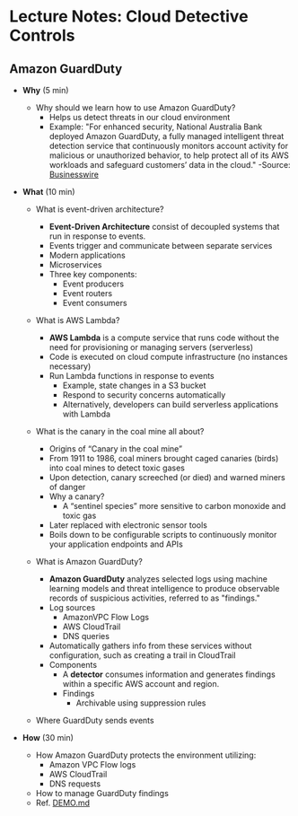 # Lecture Notes: Cloud Detective Controls

## Amazon GuardDuty

- **Why** (5 min)
  - Why should we learn how to use Amazon GuardDuty?
    - Helps us detect threats in our cloud environment
    - Example: "For enhanced security, National Australia Bank deployed Amazon GuardDuty, a fully managed intelligent threat detection service that continuously monitors account activity for malicious or unauthorized behavior, to help protect all of its AWS workloads and safeguard customers’ data in the cloud." -Source: [Businesswire](https://www.businesswire.com/news/home/20181129005084/en/National-Australia-Bank-Selects-AWS-as-its-Long-Term-Strategic-Cloud-Provider)

- **What** (10 min)
  - What is event-driven architecture?
    - **Event-Driven Architecture** consist of decoupled systems that run in response to events.
    - Events trigger and communicate between separate services
    - Modern applications
    - Microservices
    - Three key components:
      - Event producers
      - Event routers
      - Event consumers

  - What is AWS Lambda?
    - **AWS Lambda** is a compute service that runs code without the need for provisioning or managing servers (serverless)
    - Code is executed on cloud compute infrastructure (no instances necessary)
    - Run Lambda functions in response to events
      - Example, state changes in a S3 bucket
      - Respond to security concerns automatically
      - Alternatively, developers can build serverless applications with Lambda

  - What is the canary in the coal mine all about?
    - Origins of “Canary in the coal mine”
    - From 1911 to 1986, coal miners brought caged canaries (birds) into coal mines to detect toxic gases
    - Upon detection, canary screeched (or died) and warned miners of danger
    - Why a canary?
      - A “sentinel species” more sensitive to carbon monoxide and toxic gas
    - Later replaced with electronic sensor tools
    - Boils down to be configurable scripts to continuously monitor your application endpoints and APIs

  - What is Amazon GuardDuty?
    - **Amazon GuardDuty** analyzes selected logs using machine learning models and threat intelligence to produce observable records of suspicious activities, referred to as "findings."
    - Log sources
      - AmazonVPC Flow Logs
      - AWS CloudTrail
      - DNS queries
    - Automatically gathers info from these services without configuration, such as creating a trail in CloudTrail
    - Components
      - A **detector** consumes information and generates findings within a specific AWS account and region.
      - Findings
        - Archivable using suppression rules
  - Where GuardDuty sends events

- **How** (30 min)
  - How Amazon GuardDuty protects the environment utilizing:
    - Amazon VPC Flow logs
    - AWS CloudTrail
    - DNS requests
  - How to manage GuardDuty findings
  - Ref. [DEMO.md](DEMO.md)
